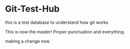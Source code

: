 Git-Test-Hub
============

this is a test database to understand how git works

This is now the master! Proper punctuation and everything.

making a change now.